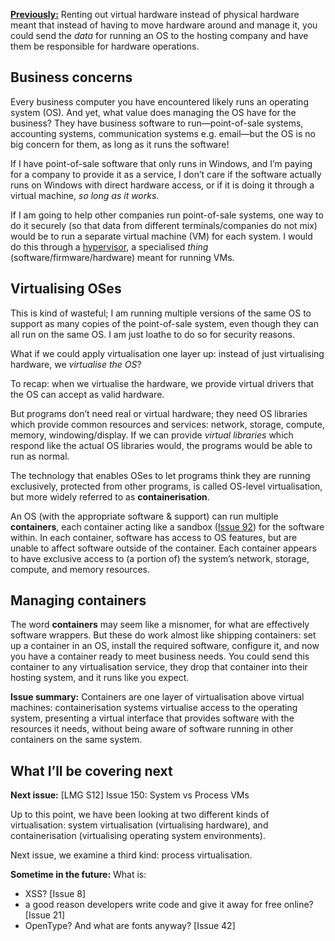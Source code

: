 [**Previously:**](https://buttondown.email/laymansguide/archive/) Renting out virtual hardware instead of physical hardware meant that instead of having to move hardware around and manage it, you could send the *data* for running an OS to the hosting company and have them be responsible for hardware operations.

## Business concerns

Every business computer you have encountered likely runs an operating system (OS). And yet, what value does managing the OS have for the business? They have business software to run—point-of-sale systems, accounting systems, communication systems e.g. email—but the OS is no big concern for them, as long as it runs the software!

If I have point-of-sale software that only runs in Windows, and I’m paying for a company to provide it as a service, I don’t care if the software actually runs on Windows with direct hardware access, or if it is doing it through a virtual machine, *so long as it works*.

If I am going to help other companies run point-of-sale systems, one way to do it securely (so that data from different terminals/companies do not mix) would be to run a separate virtual machine (VM) for each system. I would do this through a [hypervisor](https://en.wikipedia.org/wiki/Hypervisor), a specialised _thing_ (software/firmware/hardware) meant for running VMs.

## Virtualising OSes

This is kind of wasteful; I am running multiple versions of the same OS to support as many copies of the point-of-sale system, even though they can all run on the same OS. I am just loathe to do so for security reasons.

What if we could apply virtualisation one layer up: instead of just virtualising hardware, we *virtualise the OS*?

To recap: when we virtualise the hardware, we provide virtual drivers that the OS can accept as valid hardware.

But programs don’t need real or virtual hardware; they need OS libraries which provide common resources and services: network, storage, compute, memory, windowing/display. If we can provide *virtual libraries* which respond like the actual OS libraries would, the programs would be able to run as normal.

The technology that enables OSes to let programs think they are running exclusively, protected from other programs, is called OS-level virtualisation, but more widely referred to as **containerisation**.

An OS (with the appropriate software & support) can run multiple **containers**, each container acting like a sandbox ([Issue 92](https://buttondown.email/laymansguide/archive/lmg-s8-issue-92-all-about-apps/)) for the software within. In each container, software has access to OS features, but are unable to affect software outside of the container. Each container appears to have exclusive access to (a portion of) the system’s network, storage, compute, and memory resources.

## Managing containers

The word **containers** may seem like a misnomer, for what are effectively software wrappers. But these do work almost like shipping containers: set up a container in an OS, install the required software, configure it, and now you have a container ready to meet business needs. You could send this container to any virtualisation service, they drop that container into their hosting system, and it runs like you expect.

**Issue summary:** Containers are one layer of virtualisation above virtual machines: containerisation systems virtualise access to the operating system, presenting a virtual interface that provides software with the resources it needs, without being aware of software running in other containers on the same system.

## What I’ll be covering next

**Next issue:** [LMG S12] Issue 150: System vs Process VMs

Up to this point, we have been looking at two different kinds of virtualisation: system virtualisation (virtualising hardware), and containerisation (virtualising operating system environments).

Next issue, we examine a third kind: process virtualisation.

**Sometime in the future:** What is:

- XSS? [Issue 8]
- a good reason developers write code and give it away for free online? [Issue 21]
- OpenType? And what are fonts anyway? [Issue 42]
